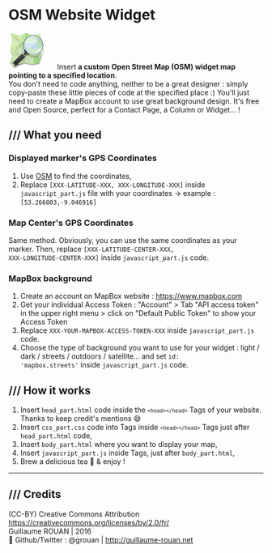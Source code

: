 # OSM Website Widget
![OSM Logo](osm_logo_92x72px.png)
Insert <b>a custom Open Street Map (OSM) widget map pointing to a specified location</b>.<br />
You don't need to code anything, neither to be a great designer : simply copy-paste these little pieces of code at the specified place :) You'll just need to create a MapBox account to use great background design. It's free and Open Source, perfect for a Contact Page, a Column or Widget... !

## /// What you need

### Displayed marker's GPS Coordinates
1. Use <a href="http://www.openstreetmap.org" target="_blank">OSM</a> to find the coordinates,
2. Replace <code>[XXX-LATITUDE-XXX, XXX-LONGITUDE-XXX]</code> inside <code>javascript_part.js</code> file with your coordinates &rarr; example : <code>[53.266803,-9.046916]</code>

### Map Center's GPS Coordinates
Same method. Obviously, you can use the same coordinates as your marker. Then, replace <code>[XXX-LATITUDE-CENTER-XXX, XXX-LONGITUDE-CENTER-XXX]</code> inside <code>javascript_part.js</code> code.

### MapBox background
1. Create an account on MapBox website : https://www.mapbox.com
2. Get your individual Access Token : "Account" > Tab "API access token" in the upper right menu > click on "Default Public Token" to show your Access Token
3. Replace <code>XXX-YOUR-MAPBOX-ACCESS-TOKEN-XXX</code> inside <code>javascript_part.js</code> code.
4. Choose the type of background you want to use for your widget : light / dark / streets / outdoors / satellite... and set <code>id: 'mapbox.streets'</code> inside <code>javascript_part.js</code> code.

## /// How it works
1. Insert <code>head_part.html</code> code inside the <code>```<head></head>```</code> Tags of your website. Thanks to keep credit's mentions :smile:
2. Insert <code>css_part.css</code> code into <style></style> Tags inside <code>```<head></head>```</code> Tags just after <code>head_part.html</code> code,
3. Insert <code>body_part.html</code> where you want to display your map,
4. Insert <code>javascript_part.js</code> inside <script></script> Tags, just after <code>body_part.html</code>,
5. Brew a delicious tea :tea: & enjoy !

<hr />

## /// Credits
(CC-BY) Creative Commons Attribution https://creativecommons.org/licenses/by/2.0/fr/<br />
Guillaume ROUAN | 2016<br />
:speech_balloon: Github/Twitter : @grouan | http://guillaume-rouan.net

